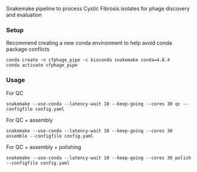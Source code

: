 Snakemake pipeline to process Cystic Fibrosis isolates for phage discovery and evaluation

### Setup
Recommend creating a new conda environment to help avoid conda package conflicts

```shell script
conda create -n cfphage_pipe -c bioconda snakemake conda=4.8.4
conda activate cfphage_pipe
```

### Usage
For QC
```shell script
snakemake --use-conda --latency-wait 10 --keep-going --cores 30 qc --configfile config.yaml
```
For QC + assembly
```shell script
snakemake --use-conda --latency-wait 10 --keep-going --cores 30 assemble --configfile config.yaml
```
For QC + assembly + polishing
```shell script
snakemake --use-conda --latency-wait 10 --keep-going --cores 30 polish --configfile config.yaml 
```
